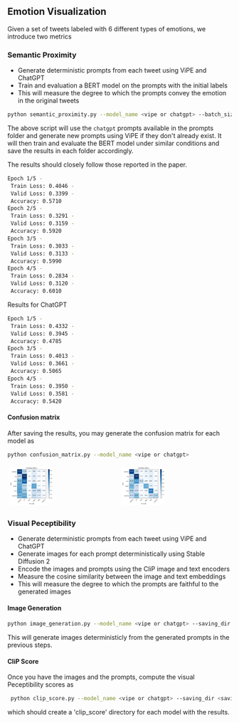 ## Emotion Visualization
Given a set of tweets labeled with 6 different types of emotions, we introduce two metrics

### Semantic Proximity
- Generate deterministic prompts from each tweet using ViPE and ChatGPT
- Train and evaluation a BERT model on the prompts with the initial labels
- This will measure the degree to which the prompts convey the emotion in the original tweets

```bash
python semantic_proximity.py --model_name <vipe or chatgpt> --batch_size <for prompt generation>
```
The above script will use the `chatgpt` prompts available in the prompts folder and generate new prompts using ViPE if they don't already exist.
It will then train and evaluate the BERT model under similar conditions and save the results in each folder accordingly.

The results should closely follow those reported in the paper.
```bash
Epoch 1/5 -
 Train Loss: 0.4046 -
 Valid Loss: 0.3399 -
 Accuracy: 0.5710
Epoch 2/5 -
 Train Loss: 0.3291 -
 Valid Loss: 0.3159 -
 Accuracy: 0.5920
Epoch 3/5 -
 Train Loss: 0.3033 -
 Valid Loss: 0.3133 -
 Accuracy: 0.5990
Epoch 4/5 -
 Train Loss: 0.2834 -
 Valid Loss: 0.3120 -
 Accuracy: 0.6010
```
Results for ChatGPT
```bash
Epoch 1/5 -
 Train Loss: 0.4332 -
 Valid Loss: 0.3945 -
 Accuracy: 0.4785
Epoch 3/5 -
 Train Loss: 0.4013 -
 Valid Loss: 0.3661 -
 Accuracy: 0.5065
Epoch 4/5 -
 Train Loss: 0.3950 -
 Valid Loss: 0.3581 -
 Accuracy: 0.5420

```
#### Confusion matrix
After saving the results, you may generate the confusion matrix for each model as
```bash
python confusion_matrix.py --model_name <vipe or chatgpt>
```
<div style="display: flex;">
    <div style="flex: 50%; padding: 5px;">
        <img src="CM_chatgpt.png" alt="ViPE" style="width: 40%;">
    </div>
    <div style="flex: 50%; padding: 5px;">
        <img src="CM_vipe.png" alt="ChatGPT" style="width: 40%;">
    </div>
</div>

### Visual Peceptibility
- Generate deterministic prompts from each tweet using ViPE and ChatGPT
- Generate images for each prompt deterministically using Stable Diffusion 2
- Encode the images and prompts using the CliP image and text encoders
- Measure the cosine similarity between the image and text embeddings
- This will measure the degree to which the prompts are faithful to the generated images

#### Image Generation
   ```bash
   python image_generation.py --model_name <vipe or chatgpt> --saving_dir <where to save the images> --batch_size <for image genration>
   ```
This will generate images deterministicly from the generated prompts in the previous steps.

#### CliP Score
Once you have the images and the prompts, compute the  visual Peceptibility scores as

  ```bash
   python clip_score.py --model_name <vipe or chatgpt> --saving_dir <saving_dir used for image_generation.py> --batch_size <default=8>
   ```
which should create a 'clip_score' directory for each model with the results.
